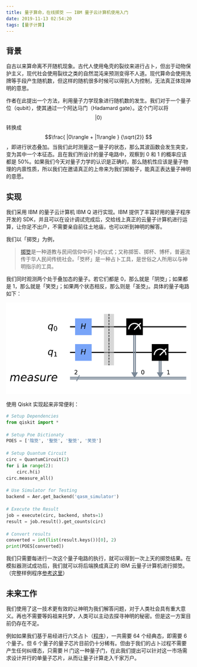 ```yaml
---
title: 量子算命，在线掷筊 —— IBM 量子云计算机使用入门
date: 2019-11-13 02:54:20
tags: [量子计算]
---
```


## 背景

自古以来算命离不开随机现象。古代人使用龟壳的裂纹来进行占卜，但出于动物保护主义，现代社会使用裂纹之类的自然混沌来预测变得不人道。现代算命会使用洗牌等手段产生随机数，但这样的随机很多时候可以得到人为控制，无法真正体现神明的意思。

作者在此提出一个方法，利用量子力学现象进行随机数的发生。我们对于一个量子位（qubit），使其通过一个阿达马门（Hadamard gate）。这个门可以将 $$|0\rangle $$ 转换成 $$\frac{ |0\rangle + |1\rangle } {\sqrt{2}} $$，即进行状态叠加。当我们此时测量这一量子的状态，那么其波函数会发生突变，变为其中一个本征态。且在我们所设计的量子电路中，观察到 0 和 1 的概率应该都是 50%。如果我们今天对量子力学的认识是正确的，那么随机性应该是量子物理的内禀性质，所以我们在邀请真正的上帝来为我们掷骰子，能真正表达量子神明的意愿。

## 实现

我们采用 IBM 的量子云计算机 IBM Q 进行实现。IBM 提供了丰富好用的量子程序开发的 SDK，并且可以在设计调试完成后，交给线上真正的云量子计算机进行运算，让你足不出户，不需要亲自前往土地庙，也可以听到神明的解答。

我们以「掷筊」为例，

> [掷筊](https://zh.wikipedia.org/zh-hans/%E6%93%B2%E7%AD%8A)是一种道教与民间信仰中问卜的仪式；又称掷筶、掷杯、博杯，普遍流传于华人民间传统社会。「筊杯」是一种占卜工具，是世俗之人所用以与神明指示的工具。

我们同时观测两个处于叠加态的量子。若它们都是 0，那么就是「阴筊」；如果都是 1，那么就是「笑筊」；如果两个状态相反，那么则是「圣筊」。具体的量子电路如下：

![Poe Circuit](/static/poe-circuit.png)

使用 Qiskit 实现起来非常便利：

```python
# Setup Dependencies
from qiskit import *

# Setup Poe Dictionaty
POES = ['陰筊', '聖筊', '聖筊', '笑筊']

# Setup Quantum Circuit
circ = QuantumCircuit(2)
for i in range(2):
    circ.h(i)
circ.measure_all()

# Use Simulator for Testing
backend = Aer.get_backend('qasm_simulator')

# Execute the Result
job = execute(circ, backend, shots=1)
result = job.result().get_counts(circ)

# Convert results
converted = int(list(result.keys())[0], 2)
print(POES[converted])
```

我们只需要每进行一次这个量子电路的执行，就可以得到一次上天的掷筊结果。在模拟器测试成功后，我们就可以将后端换成真正的 IBM 云量子计算机进行掷筊。（完整样例程序[参考这里](https://github.com/dsh0416/quantum-i-ching/blob/master/poe.ipynb)）

## 未来工作

我们使用了这一技术更有效的让神明为我们解答问题，对于人类社会具有重大意义。再也不需要等妈祖来托梦，人类可以主动去探寻神明的秘密。但是这一方案目前仍存在不足。

例如如果我们基于易经进行六爻占卜（[程序](https://github.com/dsh0416/quantum-i-ching/blob/master/notebook.ipynb)），一共需要 64 个经典态，即需要 6 个量子。但 6 个量子的量子芯片目前仍十分稀有。但由于我们的占卜过程不需要产生任何纠缠态，只需要 H 门这一种量子门，在此我们提出可以针对这一市场需求设计并行的单量子芯片，从而让量子计算走入千家万户。
